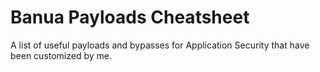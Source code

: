 # Banua Payloads Cheatsheet
A list of useful payloads and bypasses for Application Security that have been customized by me.
